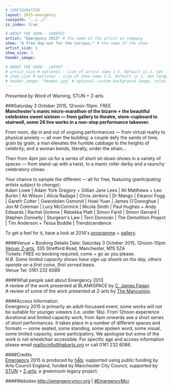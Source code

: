```yaml
---
# CONFIGURATION
layout: 2015-emergency
rootpath: "../../"
is_index: true

# ABOUT THE SHOW - GENERIC
artist: "Emergency 2015" # the name of the artist or company
show: "A free day-out for the curious." # the name of the show
artist_size: 1
show_size: 3
header_image:

# ABOUT THE SHOW - LAYOUT
# artist_size # optional - size of artist name 1-5. Default is 1. Set longer names to lower values
# show_size # optional - size of show name 2-5. Default is 2. Set longer names to lower values
# header_image: "header.jpg" # optional custom background image, relative to current page
---
```

*Presented by* Word of Warning, STUN + Z-arts
        
###Saturday 3 October 2015, 12noon-10pm. FREE             
**Manchester's manic micro-marathon of the bizarre + the beautiful celebrates sweet sixteen — from gallery to theatre, store-cupboard to stairwell, some 26 live works in a non-stop performance takeover.**         
         
From noon, dip in and out of ongoing performances — from virtual reality to physical anxiety — all over the building: a couple defy the sands of time, grain by grain; a man elevates the humble cabbage to the heights of celebrity; and a woman bends, literally, under the strain…           
         
Then from 4pm join us for a series of short sit-down shows in a variety of spaces — from stand-up with a twist, to a manic roller derby and a raunchy celebratory climax.         
         
Your chance to sample the different — all for free, featuring (*participating artists subject to change*):            
Adam Lowe | Adam York Gregory + Gillian Jane Lees | Ali Matthews + Leo Burtin | Ali Wilson | Alicia Radage | Chris Jenkins | Dr Mango | Eleanor Fogg | Gareth Cutter | Gwendolen Osmond | Howl Yuan | James O'Donoghue | Jon M Coleman | Lucy McCormick | Nicola Smith | Paul Hughes + Andy Edwards | Rachel Gomme | Rebekka Platt | Simon Farid | Simon Gerrard | Stephen Donnelly | Sturgeon's Law | Terri Donovan | The Demolition Project | Tim Anderson + Tessa Buddle | Trendscendence          
         
To get a feel for it, have a look at 2014's [programme](/archive/2014-emergency) + [gallery](/galleries/2014-emergency).        
        
####Venue + Booking Details
Date: Saturday 3 October 2015, 12noon-10pm    
[Venue: Z-arts](http://www.z-arts.org/about-us/getting-here), 335 Stretford Road, Manchester, M15 5ZA        
Tickets: FREE no booking required, come + go as you please.        
*N.B. Some limited capacity shows have sign-up sheets on the day, others operate on a first come, first served basis.*          
Venue Tel: 0161 232 6089    
      
####What people said about Emergency 2013        
A review of the work presented at BLANKSPACE by [C. James Fagan](http://confusedguff.blogspot.co.uk/2013/10/emergency-2013.html).        
A review of some of the work presented at Z-arts by [The Mancunion](http://mancunion.com/2013/10/17/emergency2013).        
        
####Access Information       
Emergency 2015 is primarily an adult-focussed event, some works will not be suitable for younger viewers (i.e. under 18s). From 12noon experience durational and limited capacity work; from 4pm onwards see a short series of short performances. It takes place in a number of different spaces and formats — some seated, some standing, some spoken word, some visual, some limited capacity, some participatory. We apologise but some of the work is not wheelchair accessible. For specific age and access information please email <mailto:info@habarts.org> or call 0161 232 6086.     
            
####Credits         
[Emergency](/hab/emergency) 2015 is produced by [hÅb](/hab); supported using public funding by Arts Council England, funded by Manchester City Council, supported by [STUN](http://stunlive.com) + [Z-arts](http://www.z-arts.org); a greenroom legacy project.        
        
####Websites
<http://emergencymcr.org> | [#EmergencyMcr](http://twitter.com/hashtag/EmergencyMcr)
